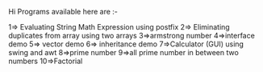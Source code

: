 Hi 
Programs available here are :-

1=> Evaluating String Math Expression using postfix 
2=> Eliminating duplicates from array using two arrays
3=>armstrong number
4=>interface demo
5=> vector demo
6=> inheritance demo
7=>Calculator (GUI) using swing and awt 
8=>prime number
9=>all prime number in between two numbers
10=>Factorial 
